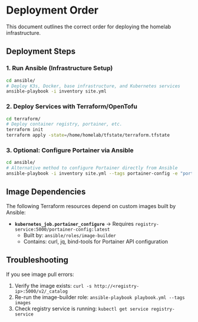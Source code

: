 # Deployment Order

This document outlines the correct order for deploying the homelab infrastructure.

## Deployment Steps

### 1. Run Ansible (Infrastructure Setup)

```bash
cd ansible/
# Deploy K3s, Docker, base infrastructure, and Kubernetes services
ansible-playbook -i inventory site.yml
```

### 2. Deploy Services with Terraform/OpenTofu

```bash
cd terraform/
# Deploy container registry, portainer, etc.
terraform init
terraform apply -state=/home/homelab/tfstate/terraform.tfstate
```

### 3. Optional: Configure Portainer via Ansible

```bash
cd ansible/
# Alternative method to configure Portainer directly from Ansible
ansible-playbook -i inventory site.yml --tags portainer-config -e "portainer_configure_via_ansible=true"
```

## Image Dependencies

The following Terraform resources depend on custom images built by Ansible:

- **`kubernetes_job.portainer_configure`** → Requires `registry-service:5000/portainer-config:latest`
  - Built by: `ansible/roles/image-builder`
  - Contains: curl, jq, bind-tools for Portainer API configuration

## Troubleshooting

If you see image pull errors:
1. Verify the image exists: `curl -s http://<registry-ip>:5000/v2/_catalog`
2. Re-run the image-builder role: `ansible-playbook playbook.yml --tags images`
3. Check registry service is running: `kubectl get service registry-service`